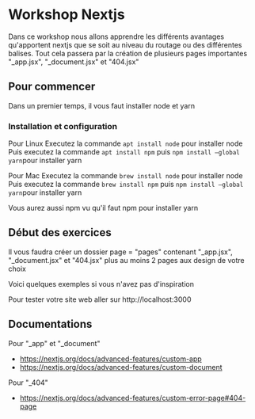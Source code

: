 # Workshop Nextjs
Dans ce workshop nous allons apprendre les différents avantages qu'apportent nextjs que se soit au niveau du routage ou des différentes balises. Tout cela passera par la création de plusieurs pages importantes "_app.jsx", "_document.jsx" et "404.jsx"

## Pour commencer
Dans un premier temps, il vous faut installer node et yarn

### Installation et configuration

Pour Linux
Executez la commande ``apt install node`` pour installer node
Puis executez la commande ``apt install npm`` puis ``npm install –global yarn``pour installer yarn

Pour Mac
Executez la commande ``brew install node`` pour installer node
Puis executez la commande ``brew install npm`` puis ``npm install –global yarn``pour installer yarn

Vous aurez aussi npm vu qu'il faut npm pour installer yarn

## Début des exercices
Il vous faudra créer un dossier page = "pages" contenant "_app.jsx", "_document.jsx" et "404.jsx" plus au moins 2 pages aux design de votre choix

Voici quelques exemples si vous n'avez pas d'inspiration




Pour tester votre site web aller sur http://localhost:3000

## Documentations

Pour "_app" et "_document"
- https://nextjs.org/docs/advanced-features/custom-app
- https://nextjs.org/docs/advanced-features/custom-document

Pour "_404"
- https://nextjs.org/docs/advanced-features/custom-error-page#404-page
